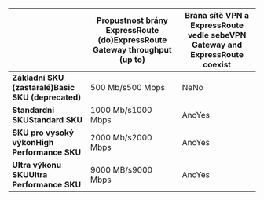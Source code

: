 |  | <span data-ttu-id="8121a-101">**Propustnost brány ExpressRoute (do)**</span><span class="sxs-lookup"><span data-stu-id="8121a-101">**ExpressRoute Gateway throughput (up to)**</span></span> | <span data-ttu-id="8121a-102">**Brána sítě VPN a ExpressRoute vedle sebe**</span><span class="sxs-lookup"><span data-stu-id="8121a-102">**VPN Gateway and ExpressRoute coexist**</span></span> |
| --- | --- | --- |
| <span data-ttu-id="8121a-103">**Základní SKU (zastaralé)**</span><span class="sxs-lookup"><span data-stu-id="8121a-103">**Basic SKU (deprecated)**</span></span> |<span data-ttu-id="8121a-104">500 Mb/s</span><span class="sxs-lookup"><span data-stu-id="8121a-104">500 Mbps</span></span> |<span data-ttu-id="8121a-105">Ne</span><span class="sxs-lookup"><span data-stu-id="8121a-105">No</span></span> |
| <span data-ttu-id="8121a-106">**Standardní SKU**</span><span class="sxs-lookup"><span data-stu-id="8121a-106">**Standard SKU**</span></span> |<span data-ttu-id="8121a-107">1000 Mb/s</span><span class="sxs-lookup"><span data-stu-id="8121a-107">1000 Mbps</span></span> |<span data-ttu-id="8121a-108">Ano</span><span class="sxs-lookup"><span data-stu-id="8121a-108">Yes</span></span> |
| <span data-ttu-id="8121a-109">**SKU pro vysoký výkon**</span><span class="sxs-lookup"><span data-stu-id="8121a-109">**High Performance SKU**</span></span> |<span data-ttu-id="8121a-110">2000 Mb/s</span><span class="sxs-lookup"><span data-stu-id="8121a-110">2000 Mbps</span></span> |<span data-ttu-id="8121a-111">Ano</span><span class="sxs-lookup"><span data-stu-id="8121a-111">Yes</span></span> |
| <span data-ttu-id="8121a-112">**Ultra výkonu SKU**</span><span class="sxs-lookup"><span data-stu-id="8121a-112">**Ultra Performance SKU**</span></span> |<span data-ttu-id="8121a-113">9000 MB/s</span><span class="sxs-lookup"><span data-stu-id="8121a-113">9000 Mbps</span></span> |<span data-ttu-id="8121a-114">Ano</span><span class="sxs-lookup"><span data-stu-id="8121a-114">Yes</span></span> |

